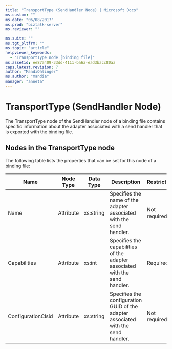```yaml
---
title: "TransportType (SendHandler Node) | Microsoft Docs"
ms.custom: ""
ms.date: "06/08/2017"
ms.prod: "biztalk-server"
ms.reviewer: ""

ms.suite: ""
ms.tgt_pltfrm: ""
ms.topic: "article"
helpviewer_keywords: 
  - "TransportType node [binding file]"
ms.assetid: ee87a409-33dd-4111-ba6a-ead3bacc80aa
caps.latest.revision: 7
author: "MandiOhlinger"
ms.author: "mandia"
manager: "anneta"
---
```

# TransportType (SendHandler Node)
The TransportType node of the SendHandler node of a binding file contains specific information about the adapter associated with a send handler that is exported with the binding file.  

## Nodes in the TransportType node  
 The following table lists the properties that can be set for this node of a binding file:  


| <strong>Name</strong> | <strong>Node Type</strong> | <strong>Data Type</strong> |                           <strong>Description</strong>                            | <strong>Restrictions</strong> |                                                                                                 <strong>Comments</strong>                                                                                                 |
|-----------------------|----------------------------|----------------------------|-----------------------------------------------------------------------------------|-------------------------------|---------------------------------------------------------------------------------------------------------------------------------------------------------------------------------------------------------------------------|
|         Name          |         Attribute          |         xs:string          |        Specifies the name of the adapter associated with the send handler.        |         Not required          |                                                                                                   Default value: empty                                                                                                    |
|     Capabilities      |         Attribute          |           xs:int           |    Specifies the capabilities of the adapter associated with the send handler.    |           Required            | Default value: none<br /><br /> Possible values include those available in the [Microsoft.BizTalk.ExplorerOM.Capabilities](http://msdn.microsoft.com/library/microsoft.biztalk.explorerom.capabilities.aspx) enumeration. |
|  ConfigurationClsid   |         Attribute          |         xs:string          | Specifies the configuration GUID of the adapter associated with the send handler. |         Not required          |                                                                                                   Default value: empty                                                                                                    |

